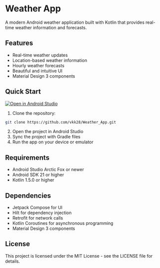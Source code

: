 # Weather App

A modern Android weather application built with Kotlin that provides real-time weather information and forecasts.

## Features

- Real-time weather updates
- Location-based weather information
- Hourly weather forecasts
- Beautiful and intuitive UI
- Material Design 3 components

## Quick Start

[![Open in Android Studio](https://img.shields.io/badge/Open%20in-Android%20Studio-green?style=for-the-badge&logo=android-studio)](https://github.com/vkk28/Weather_App.git)

1. Clone the repository:
```bash
git clone https://github.com/vkk28/Weather_App.git
```

2. Open the project in Android Studio
3. Sync the project with Gradle files
4. Run the app on your device or emulator

## Requirements

- Android Studio Arctic Fox or newer
- Android SDK 21 or higher
- Kotlin 1.5.0 or higher

## Dependencies

- Jetpack Compose for UI
- Hilt for dependency injection
- Retrofit for network calls
- Kotlin Coroutines for asynchronous programming
- Material Design 3 components

## License

This project is licensed under the MIT License - see the LICENSE file for details. 